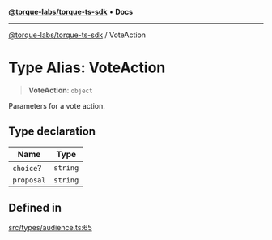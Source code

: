 [**@torque-labs/torque-ts-sdk**](../README.md) • **Docs**

***

[@torque-labs/torque-ts-sdk](../globals.md) / VoteAction

# Type Alias: VoteAction

> **VoteAction**: `object`

Parameters for a vote action.

## Type declaration

| Name | Type |
| ------ | ------ |
| `choice`? | `string` |
| `proposal` | `string` |

## Defined in

[src/types/audience.ts:65](https://github.com/torque-labs/torque-ts-sdk/blob/e34efdf278512e8a58bacdba966e9cd90b1db20a/src/types/audience.ts#L65)
